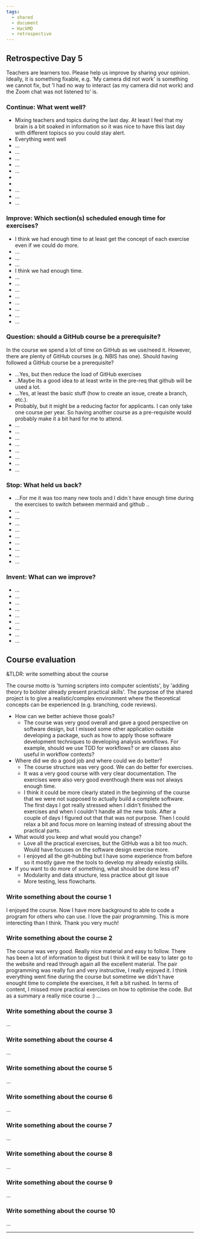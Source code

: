 ```yaml
---
tags:
  - shared
  - document
  - HackMD
  - retrospective
---
```


## Retrospective Day 5

Teachers are learners too. Please help us improve by sharing your opinion.
Ideally, it is something fixable, e.g. 'My camera did not work' is something
we cannot fix, but 'I had no way to interact (as my camera did not work) and the Zoom chat was not listened to' is.

### Continue: What went well?

- Mixing teachers and topics during the last day. At least I feel that my brain is a bit soaked in information so it was nice to have this last day with different topiscs so you could stay alert.
- Everything went well
- ...
- ...
- ...
- ...
- ...
-
-
- ...
- ...
- ...

### Improve: Which section(s) scheduled enough time for exercises?

- I think we had enough time to at least get the concept of each exercise even if we could do more.
- ...
- ...
- ...
- I think we had enough time.
- ...
- ...
- ...
- ...
- ...
- ...
- ...
- ...

### Question: should a GitHub course be a prerequisite?

In the course we spend a lot of time on GitHub as we use/need it.
However, there are plenty of GitHub courses (e.g. NBIS has one).
Should having followed a GitHub course be a prerequisite?

- ...Yes, but then reduce the load of GitHub exercises
- ..Maybe its a good idea to at least write in the pre-req that github will be used a lot.
- ...Yes, at least the basic stuff (how to create an issue, create a branch, etc.).
- Probably, but it might be a reducing factor for applicants. I can only take one course per year. So having another course as a pre-requisite would probably make it a bit hard for me to attend.
- ...
- ...
- ...
- ...
- ...
- ...
- ...
- ...


### Stop: What held us back?

- ...For me it was too many new tools and I didn´t have enough time during the exercises to switch between mermaid and github ..
- ...
- ...
- ...
- ...
- ...
- ...
- ...
- ...
- ...

### Invent: What can we improve?

- ...
- ...
- ...
- ...
- ...
- ...
- ...
- ...
- ...

## Course evaluation

&TLDR: write something about the course

The course motto is 'turning scripters into computer scientists',
by 'adding theory to bolster already present practical skills'.
The purpose of the shared project is to give a realistic/complex environment
where the theoretical concepts can be experienced (e.g. branching, code reviews).

- How can we better achieve those goals?
    - The course was very good overall and gave a good perspective on software design, but I missed some other application outside developing a package, such as how to apply those software development techniques to developing analysis workflows. For example, should we use TDD for workflows? or are classes also useful in workflow contexts?
- Where did we do a good job and where could we do better?
    - The course structure was very good. We can do better for exercises.
    - It was a very good course with very clear documentation. The exercises were also very good eventhough there was not always enough time.
    - I think it could be more clearly stated in the beginning of the course that we were not supposed to actually build a complete software. The first days I got really stressed when I didn't finished the exercises and when I couldn't handle all the new tools. After a couple of days I figured out that that was not purpose. Then I could relax a bit and focus more on learning instead of stressing about the practical parts.
- What would you keep and what would you change?
    - Love all the practical exercises, but the GitHub was a bit too much. Would have focuses on the software design exercise more.
    - I enjoyed all the git-hubbing but I have some experience from before so it mostly gave me the tools to develop my already exixstig skills.
- If you want to do more of something, what should be done less of?
    - Modularity and data structure, less practice about git issue
    - More testing, less flowcharts.

### Write something about the course 1

I enjoyed the course. Now I have more background to able to code a program for others who can use. I love the pair programming. This is more interecting than I think. Thank you very much!

### Write something about the course 2

The course was very good. Really nice material and easy to follow. There has been a lot of information to digest but I think it will be easy to later go to the website and read through again all the excellent material. The pair programming was really fun and very instructive, I really enjoyed it. I think everything went fine during the course but sometime we didn't have enought time to complete the exercises, it felt a bit rushed. In terms of content, I missed more practical exercises on how to optimise the code. But as a summary a really nice course :)
...

### Write something about the course 3

...

### Write something about the course 4

...

### Write something about the course 5

...

### Write something about the course 6

...

### Write something about the course 7

...

### Write something about the course 8

...

### Write something about the course 9

...

### Write something about the course 10

...


---
